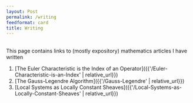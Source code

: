 ```yaml
---
layout: Post
permalink: /writing
feedformat: card
title: Writing
---
```

<br/>
This page contains links to (mostly expository) mathematics articles I have written

1. [The Euler Characteristic is the Index of an Operator]({{'/Euler-Characteristic-is-an-Index' | relative_url}})
2. [The Gauss-Legendre Algorithm]({{'/Gauss-Legendre' | relative_url}})
3. [Local Systems as Locally Constant Sheaves]({{'/Local-Systems-as-Locally-Constant-Sheaves' | relative_url}})
